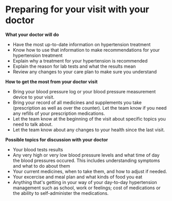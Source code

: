 # Preparing for your visit with your doctor

**What your doctor will do**

- Have the most up-to-date information on hypertension treatment
- Know how to use that information to make recommendations for your hypertension treatment
- Explain why a treatment for your hypertension is recommended
- Explain the reason for lab tests and what the results mean
- Review any changes to your care plan to make sure you understand

**How to get the most from your doctor visit**

- Bring your blood pressure log or your blood pressure measurement device to your visit.
- Bring your record of all medicines and supplements you take (prescription as well as over the counter). Let the team know if you need any refills of your prescription medications.
- Let the team know at the beginning of the visit about specific topics you need to talk about.
- Let the team know about any changes to your health since the last visit.

**Possible topics for discussion with your doctor**

- Your blood tests results
- Any very high or very low blood pressure levels and what time of day the blood pressures occured. This includes understanding symptoms and what to do about them
- Your current medicines, when to take them, and how to adjust if needed.
- Your excercise and meal plan and what kinds of food you eat
- Anything that's getting in your way of your day-to-day hypertension management such as school, work or feelings; cost of medications or the ability to self-administer the medications.
